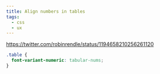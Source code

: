 ```yaml
---
title: Align numbers in tables
tags:
  - css
  - ux
---
```


https://twitter.com/robinrendle/status/1194658210256261120

```css
.table {
  font-variant-numeric: tabular-nums;
}
```
